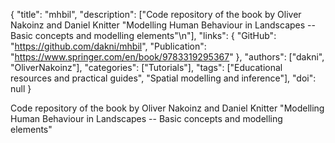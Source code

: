 {
  "title": "mhbil",
  "description": ["Code repository of the book by Oliver Nakoinz and Daniel Knitter \"Modelling Human Behaviour in Landscapes -- Basic concepts and modelling elements\"\n"],
  "links": {
    "GitHub": "https://github.com/dakni/mhbil",
    "Publication": "https://www.springer.com/en/book/9783319295367"
  },
  "authors": ["dakni", "OliverNakoinz"],
  "categories": ["Tutorials"],
  "tags": ["Educational resources and practical guides", "Spatial modelling and inference"],
  "doi": null
}

<!-- Generated by csv2md.R – do not edit by hand -->

Code repository of the book by Oliver Nakoinz and Daniel Knitter "Modelling Human Behaviour in Landscapes -- Basic concepts and modelling elements"
